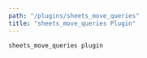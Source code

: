 ```yaml
---
path: "/plugins/sheets_move_queries"
title: "sheets_move_queries Plugin"
---
```

`sheets_move_queries plugin`
